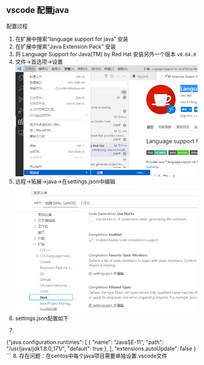## vscode 配置java
配置过程
1. 在扩展中搜索“language support for java” 安装
2. 在扩展中搜索“Java Extension Pack” 安装
3. 将 Language Support for Java(TM) by Red Hat 安装另外一个版本 `v0.64.0` 
4. 文件->首选项->设置![](./img/java_configure_1.png)
5. 远程->拓展->java->在settings.json中编辑![](./img/java_configure_2.png)
6. settings.json配置如下
7. ```
{"java.configuration.runtimes": [
 {
 "name": "JavaSE-11",
 "path": "/usr/java/jdk1.8.0_171/",
 "default": true
 },
 ],
 "extensions.autoUpdate": false
} ```
8. 存在问题：在centos中每个java项目需要单独设置.vscode文件
